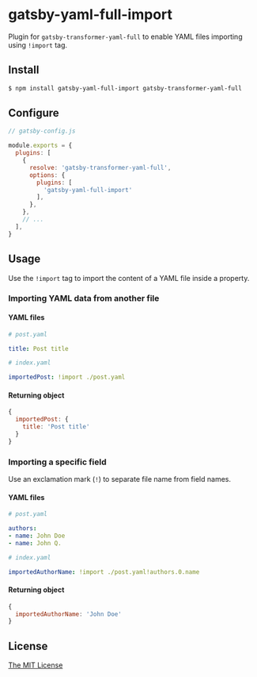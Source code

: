 # gatsby-yaml-full-import

Plugin for `gatsby-transformer-yaml-full` to enable YAML files importing using
`!import` tag.

## Install

```bash
$ npm install gatsby-yaml-full-import gatsby-transformer-yaml-full
```

## Configure

```javascript
// gatsby-config.js

module.exports = {
  plugins: [
    {
      resolve: 'gatsby-transformer-yaml-full',
      options: {
        plugins: [
          'gatsby-yaml-full-import'
        ],
      },
    },
    // ...
  ],
}
```

## Usage

Use the `!import` tag to import the content of a YAML file inside a property.

### Importing YAML data from another file

#### YAML files

```yaml
# post.yaml

title: Post title
```

```yaml
# index.yaml

importedPost: !import ./post.yaml
```

#### Returning object

```javascript
{
  importedPost: {
    title: 'Post title'
  }
}
```

### Importing a specific field

Use an exclamation mark (`!`) to separate file name from field names.

#### YAML files

```yaml
# post.yaml

authors:
- name: John Doe
- name: John Q.
```

```yaml
# index.yaml

importedAuthorName: !import ./post.yaml!authors.0.name
```

#### Returning object

```javascript
{
  importedAuthorName: 'John Doe'
}
```

## License

[The MIT License][license]

[license]: https://github.com/stldo/gatsby-transformer-yaml-full/blob/master/LICENSE
